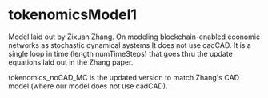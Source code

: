 # tokenomicsModel1
Model laid out by Zixuan Zhang. On modeling blockchain-enabled economic networks as stochastic dynamical systems
It does not use cadCAD. It is a single loop in time (length numTimeSteps) that goes thru the update equations laid out in the Zhang paper.

tokenomics_noCAD_MC is the updated version to match Zhang's CAD model (where our model does not use cadCAD).
